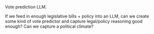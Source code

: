 Vote prediction LLM. 

If we feed in enough legislative bills + policy into an LLM, can we create some kind of vote predictor and 
capture legal/policy reasoning good enough? Can we capture a political climate?